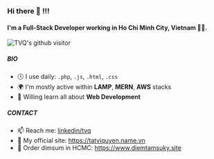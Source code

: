 ### Hi there 👋 !!!

#### I'm a Full-Stack Developer working in Ho Chi Minh City, Vietnam 👨‍💻.
![TVQ's github visitor](https://komarev.com/ghpvc/?username=tvqqq)

##### BIO

- 🕔 I use daily: `.php`, `.js`, `.html`, `.css`
- 🌍 I'm mostly active within **LAMP**, **MERN**, **AWS** stacks
- 🌱 Willing learn all about **Web Development**

##### CONTACT
- 📫 Reach me: [linkedin/tvq](https://www.linkedin.com/in/tvq)
- 👀 My official site: https://tatviquyen.name.vn
- 🍱 Order dimsum in HCMC: https://www.diemtamsuky.site
